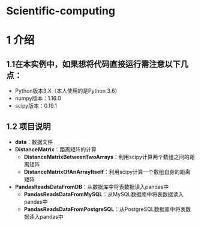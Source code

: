 # Scientific-computing
# 1 介绍
## 1.1在本实例中，如果想将代码直接运行需注意以下几点：
* Python版本3.X（本人使用的是Python 3.6）
* numpy版本：1.16.0
* scipy版本：0.19.1
## 1.2 项目说明
* **data**：数据文件
* **DistanceMatrix**：距离矩阵的计算
    * **DistanceMatrixBetweenTwoArrays**：利用scipy计算两个数组之间的距离矩阵
    * **DistanceMatrixOfAnArrayItself**：利用scipy计算一个数组自身的距离矩阵
* **PandasReadsDataFromDB**：从数据库中将表数据读入pandas中
    * **PandasReadsDataFromMySQL**：从MySQL数据库中将表数据读入pandas中
    * **PandasReadsDataFromPostgreSQL**：从PostgreSQL数据库中将表数据读入pandas中
